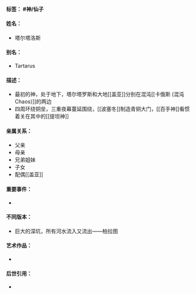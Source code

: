 #### 标签： #神/仙子
#### 姓名：
- 塔尔塔洛斯
#### 别名：
- Tartarus
#### 描述：
- 最初的神，处于地下，塔尔塔罗斯和大地[[盖亚]]分别在混沌[[卡俄斯 (混沌 Chaos)]]的两边
- 四周环绕铜垒，三重夜幕蔓延围绕，[[波塞冬]]制造青铜大门，[[百手神]]看惯着关在其中的[[提坦神]]
#### 亲属关系：
- 父亲
- 母亲
- 兄弟姐妹
- 子女
- 配偶[[盖亚]]
#### 重要事件：
- 
#### 不同版本：
- 巨大的深坑，所有河水流入又流出——柏拉图
#### 艺术作品：
- 
#### 后世引用：
- 
